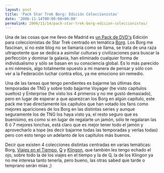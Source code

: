 ```yaml
---
layout: post
title: 'Pack Star Trek Borg: Edición Coleccionistas'
date: '2006-11-14T00:00:00+00:00'
permalink: 2006/11/14/pack-star-trek-borg-edicion-coleccionistas/
---
```

<a href="http://www.amazon.com/Star-Trek-Fan-Collective-Borg/dp/B000CCBCIA/sr=8-1/qid=1163500292/ref=pd_bbs_sr_1/002-6546611-6581609?ie=UTF8&s=dvd"><img style="float:right; margin:0 0 10px 10px;cursor:pointer; cursor:hand;" src="http://photos1.blogger.com/blogger2/4553/2422/1600/B000CCBCIA.01._AA240_SCLZZZZZZZ_.jpg" border="0" alt="" /></a>Una de las cosas que me llevo de Madrid es <a href="http://www.dvdgo.com/product~catgid~176~list~142~prodid~117192~typeproduct~1~dvd~Pack+Star+Trek+-+Borg:+Edici%F3n+Coleccionistas.htm">un Pack de DVD's</a> Edición para coleccionistas de Star Trek centrado en temática <a href="http://en.wikipedia.org/wiki/Borg_%28Star_Trek%29">Borg</a>. Los Borg me fascinan, si no este blog no se llamaría como se llama, se trata de una raza ultrapotente que se dedica a asimilar culturas y civilizaciones para buscar la perfección y dominar la galaxia, han eliminado cualquier forma de individualismo y sólo se basan en su consciencia global. Es lo más parecido a mi némesis, algo totalmente opuesto a mi manera de pensar y sólo con ver a la Federación luchar contra ellos, ya me  emociono sin remedio.

Una de las tareas que tengo pendientes es bajarme las útlimas dos temporadas de TNG y sobre todo bajarme Voyager (he visto capítulos sueltos) y Enterprise (he visto los 4 primeros y no me gustó demasiado), pero en lugar de esperar a que aparezcan los Borg en algún capítulo, este pack me trae directamente los capítulos que han votado los fans como mejores apariciones de los Borg en las distintas series y aunque seguramente los de TNG los haya visto ya, el resto seguro que es buenísimo, es como si en lugar de regalarte un jamón, sólo te regalaran las 6 ó 7 mejores lonchas, está claro que es mejor tener todo el jamón y aprovecharlo a tope (es decir bajarme todas las temporadas y verlas todas) pero con esto tengo un adelanto de los capítulos más buenos.

Decir que existen 4 colecciones distintas centradas en varias temáticas: Borg, <a href="http://www.dvdgo.com/product~catgid~176~list~142~prodid~117475~typeproduct~1~dvd~Pack+Star+Trek+-+Viajes+en+el+Tiempo:+Edici%F3n+Coleccionistas.htm">Viajes en el Tiempo</a>, <a href="http://www.dvdgo.com/product~catgid~176~list~142~prodid~117873~typeproduct~1~dvd~Pack+Star+Trek+-+Q:+Edici%F3n+Coleccionistas.htm">Q</a> y <a href="http://www.dvdgo.com/product~catgid~242~list~201~prodid~118219~typeproduct~1~dvd~Pack+Star+Trek+-+Klingon:+Edici%F3n+Coleccionistas.htm">Klingon</a>, que también les tengo echado el ojo, sobre todo la de los viajes en el tiempo y la de Q, la de los Klingon ya no me interesa tanto tenerla, pero bueno, las otras sabed que tarde o temprano serán mías ;)

